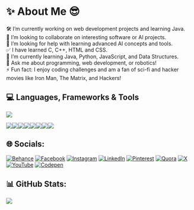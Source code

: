# ✨ About Me 😎
🛠️ I’m currently working on web development projects and learning Java.<br>🤝 I’m looking to collaborate on interesting software or AI projects.<br>🙏 I’m looking for help with learning advanced AI concepts and tools.<br>✅ I have learned C, C++, HTML and  CSS.<br>🌱 I’m currently learning Java, Python, JavaScript, and Data Structures.<br>💬 Ask me about programming, web development, or robotics!<br>⚡ Fun fact: I enjoy coding challenges and am a fan of sci-fi and hacker movies like Iron Man, The Matrix, and Hackers!

## 💻 Languages, Frameworks & Tools 
![](https://skillicons.dev/icons?i=c,cpp,py,pycharm,java,idea,vscode,js,html,css,figma,ps,au,pr,github,linux,windows,apple,powershell&perline=9)



![](https://img.shields.io/badge/vercel-%23000000.svg?style=for-the-badge&logo=vercel&logoColor=white)![](https://img.shields.io/badge/Sublime%20Text-%23575757.svg?logo=sublime-text&logoColor=important)![](https://img.shields.io/badge/ChatGPT-74aa9c?logo=openai&logoColor=white)![](https://img.shields.io/badge/Google%20Gemini-886FBF?logo=googlegemini&logoColor=fff)![](https://img.shields.io/badge/Brave-FB542B?logo=Brave&logoColor=white)![](https://img.shields.io/badge/Tor-7D4698?logo=Tor-Browser&logoColor=white)![](https://img.shields.io/badge/Canva-%2300C4CC.svg?&logo=Canva&logoColor=white)![](https://img.shields.io/badge/DuckDuckGo-FF5722?logo=duckduckgo&logoColor=white)

## 🌐 Socials:
[![Behance](https://img.shields.io/badge/Behance-1769ff?logo=behance&logoColor=white)](https://behance.net/armanhossen41) [![Facebook](https://img.shields.io/badge/Facebook-%231877F2.svg?logo=Facebook&logoColor=white)](https://facebook.com/i.am.ahrn) [![Instagram](https://img.shields.io/badge/Instagram-%23E4405F.svg?logo=Instagram&logoColor=white)](https://instagram.com/i.am.ahrn) [![LinkedIn](https://img.shields.io/badge/LinkedIn-%230077B5.svg?logo=linkedin&logoColor=white)](https://linkedin.com/in/armanhossen-dev) [![Pinterest](https://img.shields.io/badge/Pinterest-%23E60023.svg?logo=Pinterest&logoColor=white)](https://pinterest.com/armanhossen_dev) [![Quora](https://img.shields.io/badge/Quora-%23B92B27.svg?logo=Quora&logoColor=white)](https://quora.com/profile/Arman-Hossen-189) [![X](https://img.shields.io/badge/X-black.svg?logo=X&logoColor=white)](https://x.com/i_am_ahrn) [![YouTube](https://img.shields.io/badge/YouTube-%23FF0000.svg?logo=YouTube&logoColor=white)](https://youtube.com/@ArmanHossenOfficial) [![Codepen](https://img.shields.io/badge/Codepen-000000?style=for-the-badge&logo=codepen&logoColor=white)](https://codepen.io/Arman-Hossen-Ripon) 

## 📊 GitHub Stats:
![](https://github-readme-stats.vercel.app/api/top-langs/?username=armanhossen-dev&theme=dark&hide_border=false&include_all_commits=true&count_private=true&layout=compact)
